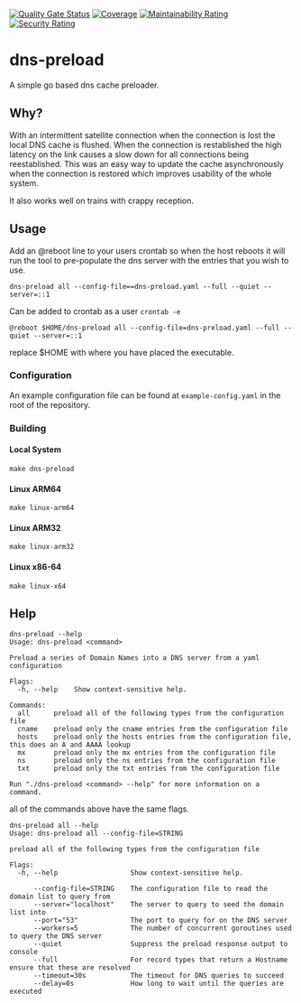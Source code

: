[![Quality Gate Status](https://sonarcloud.io/api/project_badges/measure?project=jimmystewpot_dns-preload&metric=alert_status)](https://sonarcloud.io/summary/new_code?id=jimmystewpot_dns-preload) [![Coverage](https://sonarcloud.io/api/project_badges/measure?project=jimmystewpot_dns-preload&metric=coverage)](https://sonarcloud.io/summary/new_code?id=jimmystewpot_dns-preload) [![Maintainability Rating](https://sonarcloud.io/api/project_badges/measure?project=jimmystewpot_dns-preload&metric=sqale_rating)](https://sonarcloud.io/summary/new_code?id=jimmystewpot_dns-preload) [![Security Rating](https://sonarcloud.io/api/project_badges/measure?project=jimmystewpot_dns-preload&metric=security_rating)](https://sonarcloud.io/summary/new_code?id=jimmystewpot_dns-preload)
# dns-preload
A simple go based dns cache preloader.

## Why?

With an intermittent satellite connection when the connection is lost the local DNS cache is flushed. When the connection is restablished the high latency on the link causes a slow down for all connections being reestablished. This was an easy way to update the cache asynchronously when the connection is restored which improves usability of the whole system.

It also works well on trains with crappy reception.
## Usage

Add an @reboot line to your users crontab so when the host reboots it will run the tool to pre-populate the dns server
with the entries that you wish to use.

`dns-preload all --config-file==dns-preload.yaml --full --quiet --server=::1`

Can be added to crontab as a user `crontab -e`

`@reboot $HOME/dns-preload all --config-file=dns-preload.yaml --full --quiet --server=::1`

replace $HOME with where you have placed the executable.
### Configuration

An example configuration file can be found at `example-config.yaml` in the root of the repository.

### Building

#### Local System

```make dns-preload```

#### Linux ARM64

```make linux-arm64```

#### Linux ARM32

```make linux-arm32```

#### Linux x86-64

```make linux-x64```



## Help

```
dns-preload --help
Usage: dns-preload <command>

Preload a series of Domain Names into a DNS server from a yaml configuration

Flags:
  -h, --help    Show context-sensitive help.

Commands:
  all      preload all of the following types from the configuration file
  cname    preload only the cname entries from the configuration file
  hosts    preload only the hosts entries from the configuration file, this does an A and AAAA lookup
  mx       preload only the mx entries from the configuration file
  ns       preload only the ns entries from the configuration file
  txt      preload only the txt entries from the configuration file

Run "./dns-preload <command> --help" for more information on a command.
```

all of the commands above have the same flags.

```
dns-preload all --help
Usage: dns-preload all --config-file=STRING

preload all of the following types from the configuration file

Flags:
  -h, --help                  Show context-sensitive help.

      --config-file=STRING    The configuration file to read the domain list to query from
      --server="localhost"    The server to query to seed the domain list into
      --port="53"             The port to query for on the DNS server
      --workers=5             The number of concurrent goroutines used to query the DNS server
      --quiet                 Suppress the preload response output to console
      --full                  For record types that return a Hostname ensure that these are resolved
      --timeout=30s           The timeout for DNS queries to succeed
      --delay=0s              How long to wait until the queries are executed
```
